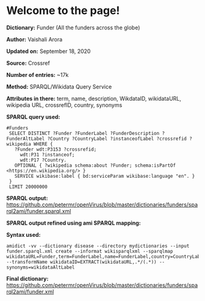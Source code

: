# Welcome to the page!


**Dictionary:** Funder (All the funders across the globe)

**Author:** Vaishali Arora

**Updated on:** September 18, 2020

**Source:** Crossref

**Number of entries:** ~17k

**Method:** SPARQL/Wikidata Query Service

**Attributes in there:** term, name, description, WikdataID, wikidataURL, wikipedia URL, crossrefID, country, synonyms

**SPARQL query used:** 


```
#Funders
 SELECT DISTINCT ?Funder ?FunderLabel ?FunderDescription ?FunderAltLabel ?Country ?CountryLabel ?instanceofLabel ?crossrefid ?wikipedia WHERE {
   ?Funder wdt:P3153 ?crossrefid;
     wdt:P31 ?instanceof;
     wdt:P17 ?Country.
   OPTIONAL { ?wikipedia schema:about ?Funder; schema:isPartOf <https://en.wikipedia.org/> }
   SERVICE wikibase:label { bd:serviceParam wikibase:language "en". }
 }
 LIMIT 20000000
 ```
 
**SPARQL output:** https://github.com/petermr/openVirus/blob/master/dictionaries/funders/sparql2ami/funder.sparql.xml
 
**SPARQL output refined using ami SPARQL mapping:**
 
**Syntax used:** 
 ```
 amidict -vv --dictionary disease --directory mydictionaries --input funder.sparql.xml create --informat wikisparqlxml --sparqlmap wikidataURL=Funder,term=FunderLabel,name=FunderLabel,country=CountryLabel,crossrefid=crossrefid,description=FunderDescription,wikipediaURL=wikipedia,wikidataURL=Funder --transformName wikidataID=EXTRACT(wikidataURL,.*/(.*)) --synonyms=wikidataAltLabel
 ```
 
 **Final dictionary:** https://github.com/petermr/openVirus/blob/master/dictionaries/funders/sparql2ami/funder.xml
 
